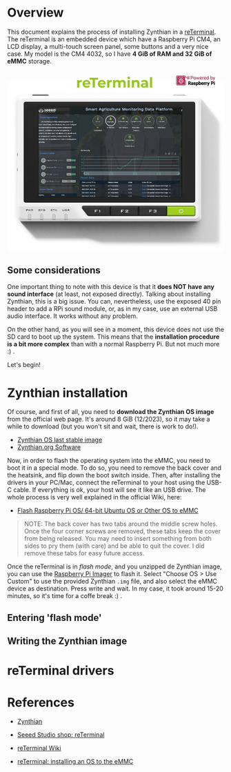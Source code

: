 
# Overview

This document explains the process of installing Zynthian in a [reTerminal](https://www.seeedstudio.com/ReTerminal-with-CM4-p-4904.html). The reTerminal is an embedded device which have a Raspberry Pi CM4, an LCD display, a multi-touch screen panel, some buttons and a very nice case. My model is the CM4 4032, so I have **4 GiB of RAM and 32 GiB of eMMC** storage.

![Image: SeeedStudio reTerminal (c)](reterminal.jpg)

## Some considerations

One important thing to note with this device is that it **does NOT have any sound interface** (at least, not exposed directly). Talking about installing Zynthian, this is a big issue. You can, nevertheless, use the exposed 40 pin header to add a RPi sound module, or, as in my case, use an external USB audio interface. It works without any problem.

On the other hand, as you will see in a moment, this device does not use the SD card to boot up the system. This means that the **installation procedure is a bit more complex** than with a normal Raspberry Pi. But not much more :) .

Let's begin!


# Zynthian installation

Of course, and first of all, you need to **download the Zynthian OS image** from the official web page. It's around 8 GiB (12/2023), so it may take a while to download (but you won't sit and wait, there is work to do!).

* [Zynthian OS last stable image](https://os.zynthian.org/zynthianos-last-stable.zip)
* [Zynthian.org Software](https://zynthian.org/#software)

Now, in order to flash the operating system into the eMMC, you need to boot it in a special mode. To do so, you need to remove the back cover and the heatsink, and flip down the boot switch inside. Then, after installing the drivers in your PC/Mac, connect the reTerminal to your host using the USB-C cable. If everything is ok, your host will see it like an USB drive. The whole process is very well explained in the official Wiki, here:

* [Flash Raspberry Pi OS/ 64-bit Ubuntu OS or Other OS to eMMC](https://wiki.seeedstudio.com/reTerminal/#flash-raspberry-pi-os-64-bit-ubuntu-os-or-other-os-to-emmc)

> NOTE: The back cover has two tabs around the middle screw holes. Once the four corner screws are removed, these tabs keep the cover from being released. You may need to insert something from both sides to pry them (with care) and be able to quit the cover. I did remove these tabs for easy future access.

Once the reTerminal is in *flash mode*, and you unzipped de Zynthian image, you can use the [Raspberry Pi Imager](https://www.raspberrypi.com/software/) to flash it. Select "Choose OS > Use Custom" to use the provided Zynthian `.img` file, and also select the eMMC device as destination. Press write and wait. In my case, it took around 15-20 minutes, so it's time for a coffe break :) .

## Entering 'flash mode'

## Writing the Zynthian image

# reTerminal drivers

# References

* [Zynthian](https://zynthian.org/)

* [Seeed Studio shop: reTerminal](https://www.seeedstudio.com/ReTerminal-with-CM4-p-4904.html)
* [reTerminal Wiki](https://wiki.seeedstudio.com/reTerminal/)
* [reTerminal: installing an OS to the eMMC](https://wiki.seeedstudio.com/reTerminal/#flash-raspberry-pi-os-64-bit-ubuntu-os-or-other-os-to-emmc)
